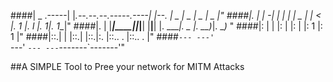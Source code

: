 ####|   _  \.-----|  |_.--.--.--.-----.----|  |--.   |   _   |   _   |   _   |   _   |"
####|.  |   |  -__|   _|  |  |  |  _  |   _|    <    |.  1   |.  l   |.  1___|.  1___|"
####|.  |   |_____|____|________|_____|__| |__|__|   |.  ____|.  _   |.  __)_|.  __)_ "
####|:  |   |                                        |:  |   |:  |   |:  1   |:  1   |"
####|::.|   |                                        |::.|   |::.|:. |::.. . |::.. . |"
####`--- ---'                                        `---'   `--- ---`-------`-------'"

##A SIMPLE Tool to Pree your network for MITM Attacks
